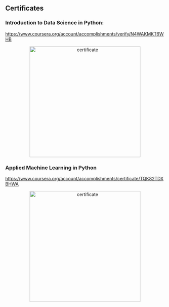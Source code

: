 ## Certificates

### Introduction to Data Science in Python:

https://www.coursera.org/account/accomplishments/verify/N4WAKMKT6WHB

<p align="center">
<img src="/certificate1.pdf" alt="certificate" height="350">
</p>

### Applied Machine Learning in Python

https://www.coursera.org/account/accomplishments/certificate/TQK82TDXBHWA

<p align="center">
<img src="/certificate2.pdf" alt="certificate" height="350">
</p>
